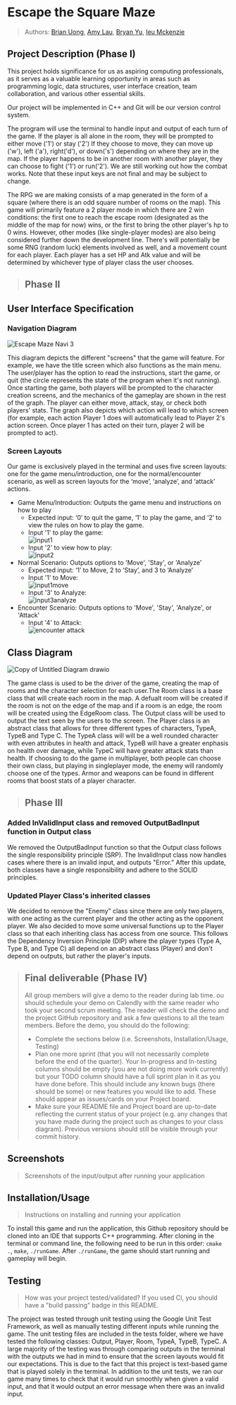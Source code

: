 # Escape the Square Maze
 
 > Authors: [Brian Uong](https://github.com/Brian-Uong), [Amy Lau](https://github.com/alau030), [Bryan Yu](https://github.com/bryany1220/), [Ieu Mckenzie](https://github.com/ieuMckenzie)

## Project Description (Phase I)
 

This project holds significance for us as aspiring computing professionals, as it serves as a valuable learning opportunity in areas such as programming logic, data structures, user interface creation, team collaboration, and various other essential skills.


 Our project will be implemented in C++ and Git will be our version control system.


The program will use the terminal to handle input and output of each turn of the game.
If the player is all alone in the room, they will be prompted to either move ('1') or stay ('2')
If they choose to move, they can move up ('w'), left ('a'), right('d'), or down('s') depending on where they are in the map.
If the player happens to be in another room with another player, they can choose to fight ('1') or run('2'). We are still working out how the combat works.
Note that these input keys are not final and may be subject to change.


The RPG we are making consists of a map generated in the form of a square (where there is an odd square number of rooms on the map). This game will primarily feature a 2 player mode in which there are 2 win conditions: the first one to reach the escape room (designated as the middle of the map for now) wins, or the first to bring the other player's hp to 0 wins. However, other modes (like single-player modes) are also being considered further down the development line. There's will potentially be some RNG (random luck) elements involved as well, and a movement count for each player. Each player has a set HP and Atk value and will be determined by whichever type of player class the user chooses.

 > ## Phase II
## User Interface Specification

### Navigation Diagram
![Escape Maze Navi 3](https://github.com/cs100/final-project-buong001-alau030-byu064-imcke003/assets/139507850/1ee7f429-68f0-47fa-8d33-987648237a90)


This diagram depicts the different "screens" that the game will feature. For example, we have the title screen which also functions as the main menu. The user/player has the option to read the instructions, start the game, or quit (the circle represents the state of the program when it's not running). Once starting the game, both players will be prompted to the character creation screens, and the mechanics of the gameplay are shown in the rest of the graph. The player can either move, attack, stay, or check both players' stats. The graph also depicts which action will lead to which screen (for example, each action Player 1 does will automatically lead to Player 2's action screen. Once player 1 has acted on their turn, player 2 will be prompted to act).


### Screen Layouts
Our game is exclusively played in the terminal and uses five screen layouts: one for the game menu/introduction, one for the normal/encounter scenario, as well as screen layouts for the ‘move’, ‘analyze’, and ‘attack’ actions. 
* Game Menu/Introduction: Outputs the game menu and instructions on how to play
  * Expected input: ‘0’ to quit the game, ‘1’ to play the game, and ‘2’ to view the rules on how to play the game.
  * Input '1' to play the game:  
![input1](https://github.com/cs100/final-project-buong001-alau030-byu064-imcke003/assets/131137160/27d9aab0-4fc7-4bc6-b501-068b503e4657)
  * Input '2' to view how to play:  
![input2](https://github.com/cs100/final-project-buong001-alau030-byu064-imcke003/assets/131137160/47a86509-d461-4245-956d-564737d89296)
* Normal Scenario: Outputs options to 'Move', 'Stay', or 'Analyze'
  * Expected input:  ‘1’ to Move, 2 to ‘Stay’, and 3 to ‘Analyze’
  * Input '1' to Move:  
![input1move](https://github.com/cs100/final-project-buong001-alau030-byu064-imcke003/assets/131137160/ab0c7a12-3ee9-41f7-9435-db20e493eec5)
  * Input '3' to Analyze:  
![input3analyze](https://github.com/cs100/final-project-buong001-alau030-byu064-imcke003/assets/131137160/3990584b-4828-4ccb-8f11-beb2afd36b97)
* Encounter Scenario: Outputs options to 'Move', 'Stay', 'Analyze', or 'Attack'
  * Input '4' to Attack:  
![encounter attack](https://github.com/cs100/final-project-buong001-alau030-byu064-imcke003/assets/131137160/88931d85-7fb7-4356-9791-ac2af1cb72e9)

## Class Diagram
![Copy of Untitled Diagram drawio](https://github.com/cs100/final-project-buong001-alau030-byu064-imcke003/assets/139507850/437bf72c-f7ae-42ad-9577-ad0634738dce)

The game class is used to be the driver of the game, creating the map of rooms and the character selection for each user.The Room class is a base class that will create each room in the map. A defualt room will be created if the room is not on the edge of the map and if a room is an edge, the room will be created using the EdgeRoom class. The Output class will be used to output the text seen by the users to the screen. The Player class is an abstract class that allows for three different types of characters, TypeA, TypeB and Type C. The TypeA class will will be a well rounded character with even attributes in health and attack, TypeB will have a greater enphasis on health over damage, while TypeC will have greater attack stats than health. If choosing to do the game in multiplayer, both people can choose their own class, but playing in singleplayer mode, the enemy will randomly choose one of the types. Armor and weapons can be found in different rooms that boost stats of a player character. 

 > ## Phase III
### Added InValidInput class and removed OutputBadInput function in Output class  
We removed the OutputBadInput function so that the Output class follows the single responsibility principle (SRP). The InvalidInput class now handles cases where there is an invalid input, and outputs "Error." After this update, both classes have a single responsibility and adhere to the SOLID principles.


### Updated Player Class's inherited classes
We decided to remove the "Enemy" class since there are only two players, with one acting as the current player and the other acting as the opponent player. We also decided to move some universal functions up to the Player class so that each inheriting class has access from one source. This follows the Dependency Inversion Principle (DIP) where the player types (Type A, Type B, and Type C) all depend on an abstract class (Player) and don't depend on outputs, but rather the player's inputs.

 
 > ## Final deliverable (Phase IV)
 > All group members will give a demo to the reader during lab time. ou should schedule your demo on Calendly with the same reader who took your second scrum meeting. The reader will check the demo and the project GitHub repository and ask a few questions to all the team members. 
 > Before the demo, you should do the following:
 > * Complete the sections below (i.e. Screenshots, Installation/Usage, Testing)
 > * Plan one more sprint (that you will not necessarily complete before the end of the quarter). Your In-progress and In-testing columns should be empty (you are not doing more work currently) but your TODO column should have a full sprint plan in it as you have done before. This should include any known bugs (there should be some) or new features you would like to add. These should appear as issues/cards on your Project board.
 > * Make sure your README file and Project board are up-to-date reflecting the current status of your project (e.g. any changes that you have made during the project such as changes to your class diagram). Previous versions should still be visible through your commit history. 
 
 ## Screenshots
 > Screenshots of the input/output after running your application
 ## Installation/Usage
 > Instructions on installing and running your application

To install this game and run the application, this Github repository should be cloned into an IDE that supports C++ programming. After cloning in the terminal or command line, the following need to be run in this order: `cmake .`, `make`, `./runGame`. After `./runGame`, the game should start running and gameplay will begin. 

 ## Testing
 > How was your project tested/validated? If you used CI, you should have a "build passing" badge in this README.

The project was tested through unit testing using the Google Unit Test Framework, as well as manually testing different inputs while running the game. The unit testing files are included in the tests folder, where we have tested the following classes: Output, Player, Room, TypeA, TypeB, TypeC. A large majority of the testing was through comparing outputs in the terminal with the outputs we had in mind to ensure that the screen layouts would fit our expectations. This is due to the fact that this project is text-based game that is played solely in the terminal. In addition to the unit tests, we ran our game many times to check that it would run smoothly when given a valid input, and that it would output an error message when there was an invalid input.
 
